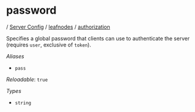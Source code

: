 # password

/ [Server Config](/ref/config/index.md) / [leafnodes](/ref/config/leafnodes/index.md) / [authorization](/ref/config/leafnodes/authorization/index.md) 

Specifies a global password that clients can use to authenticate
the server (requires `user`, exclusive of `token`).

*Aliases*

- `pass`


*Reloadable*: `true`

*Types*

- `string`


